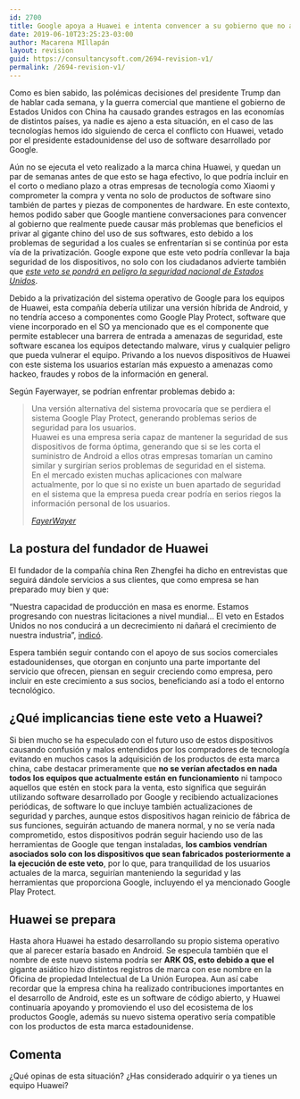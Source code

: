 ```yaml
---
id: 2700
title: Google apoya a Huawei e intenta convencer a su gobierno que no aplique las medidas anunciadas
date: 2019-06-10T23:25:23-03:00
author: Macarena MIllapán
layout: revision
guid: https://consultancysoft.com/2694-revision-v1/
permalink: /2694-revision-v1/
---
```

Como es bien sabido, las polémicas decisiones del presidente Trump dan de hablar cada semana, y la guerra comercial que mantiene el gobierno de Estados Unidos con China ha causado grandes estragos en las economías de distintos países, ya nadie es ajeno a esta situación, en el caso de las tecnologías hemos ido siguiendo de cerca el conflicto con Huawei, vetado por el presidente estadounidense del uso de software desarrollado por Google.

Aún no se ejecuta el veto realizado a la marca china Huawei, y quedan un par de semanas antes de que esto se haga efectivo, lo que podría incluir en el corto o mediano plazo a otras empresas de tecnología como Xiaomi y comprometer la compra y venta no solo de productos de software sino también de partes y piezas de componentes de hardware. En este contexto, hemos podido saber que Google mantiene conversaciones para convencer al gobierno que realmente puede causar más problemas que beneficios el privar al gigante chino del uso de sus softwares, esto debido a los problemas de seguridad a los cuales se enfrentarían si se continúa por esta vía de la privatización. Google expone que este veto podría conllevar la baja seguridad de los dispositivos, no solo con los ciudadanos advierte también que _[este veto se pondrá en peligro la seguridad nacional de Estados Unidos](https://www.xataka.com/moviles/google-afirma-que-bloqueo-a-huawei-llevara-a-problema-seguridad-hara-que-android-este-fragmentado)_.

Debido a la privatización del sistema operativo de Google para los equipos de Huawei, esta compañía debería utilizar una versión híbrida de Android, y no tendría acceso a componentes como Google Play Protect, software que viene incorporado en el SO ya mencionado que es el componente que permite establecer una barrera de entrada a amenazas de seguridad, este software escanea los equipos detectando malware, virus y cualquier peligro que pueda vulnerar el equipo. Privando a los nuevos dispositivos de Huawei con este sistema los usuarios estarían más expuesto a amenazas como hackeo, fraudes y robos de la información en general.

Según Fayerwayer, se podrían enfrentar problemas debido a:

<blockquote class="wp-block-quote">
  <p>
    Una versión alternativa del sistema provocaría que se perdiera el sistema Google Play Protect, generando problemas serios de seguridad para los usuarios.<br /> Huawei es una empresa seria capaz de mantener la seguridad de sus dispositivos de forma óptima, generando que si se les corta el suministro de Android a ellos otras empresas tomarían un camino similar y surgirían serios problemas de seguridad en el sistema.<br /> En el mercado existen muchas aplicaciones con malware actualmente, por lo que si no existe un buen apartado de seguridad en el sistema que la empresa pueda crear podría en serios riegos la información personal de los usuarios.
  </p>
  
  <cite><a href="https://www.fayerwayer.com/2019/06/google-defiende-huawei-eeuu/">FayerWayer</a></cite>
</blockquote>

## La postura del fundador de Huawei

El fundador de la compañía china Ren Zhengfei ha dicho en entrevistas que seguirá dándole servicios a sus clientes, que como empresa se han preparado muy bien y que:

&#8220;Nuestra capacidad de producción en masa es enorme. Estamos progresando con nuestras licitaciones a nivel mundial&#8230; El veto en Estados Unidos no nos conducirá a un decrecimiento ni dañará el crecimiento de nuestra industria&#8221;, [indicó](https://www.lafm.com.co/tecnologia/todo-lo-que-debe-saber-sobre-lo-que-pasara-con-los-dispositivos-de-huawei).

Espera también seguir contando con el apoyo de sus socios comerciales estadounidenses, que otorgan en conjunto una parte importante del servicio que ofrecen, piensan en seguir creciendo como empresa, pero incluir en este crecimiento a sus socios, beneficiando así a todo el entorno tecnológico.

## ¿Qué implicancias tiene este veto a Huawei?

Si bien mucho se ha especulado con el futuro uso de estos dispositivos causando confusión y malos entendidos por los compradores de tecnología evitando en muchos casos la adquisición de los productos de esta marca china, cabe destacar primeramente que **no se verían afectados en nada todos los equipos que actualmente están en funcionamiento** ni tampoco aquellos que estén en stock para la venta, esto significa que seguirán utilizando software desarrollado por Google y recibiendo actualizaciones periódicas, de software lo que incluye también actualizaciones de seguridad y parches, aunque estos dispositivos hagan reinicio de fábrica de sus funciones, seguirán actuando de manera normal, y no se vería nada comprometido, estos dispositivos podrán seguir haciendo uso de las herramientas de Google que tengan instaladas, **los cambios vendrían asociados solo con los dispositivos que sean fabricados posteriormente a la ejecución de este veto**, por lo que, para tranquilidad de los usuarios actuales de la marca, seguirían manteniendo la seguridad y las herramientas que proporciona Google, incluyendo el ya mencionado Google Play Protect.

## Huawei se prepara

Hasta ahora Huawei ha estado desarrollando su propio sistema operativo que al parecer estaría basado en Android. Se especula también que el nombre de este nuevo sistema podría ser **ARK OS, esto debido a que el** gigante asiático hizo distintos registros de marca con ese nombre en la Oficina de propiedad Intelectual de La Unión Europea. Aun así cabe recordar que la empresa china ha realizado contribuciones importantes en el desarrollo de Android, este es un software de código abierto, y Huawei continuaría apoyando y promoviendo el uso del ecosistema de los productos Google, además su nuevo sistema operativo sería compatible con los productos de esta marca estadounidense.

## Comenta

¿Qué opinas de esta situación? ¿Has considerado adquirir o ya tienes un equipo Huawei?